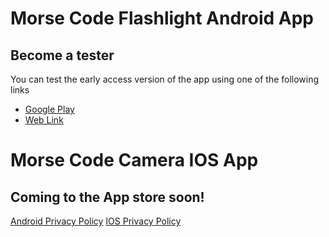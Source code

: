 # Morse Code Flashlight Android App
## Become a tester
You can test the early access version of the app using one of the following links
* [Google Play](https://play.google.com/store/apps/details?id=com.wpeery.morsecodeflashlight)
* [Web Link](https://play.google.com/apps/testing/com.wpeery.morsecodeflashlight)

# Morse Code Camera IOS App
## Coming to the App store soon!

[Android Privacy Policy](privacy_policy.md)
[IOS Privacy Policy](privacy_policy_ios.md)
